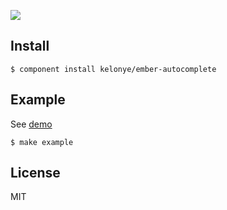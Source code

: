 
![](https://dl.dropbox.com/u/30162278/ember-autocomplete.png)

Install
---

    $ component install kelonye/ember-autocomplete

Example
---

See [demo](http://component-kelonye.rhcloud.com/#/526015eb727d165643000005)

    $ make example

License
---

MIT